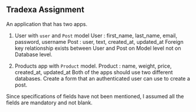 ## Tradexa Assignment

An application that has two apps.

1. User with `user` and `Post` model User : first_name, last_name, email, password, username Post : user, text, created_at, updated_at Foreign key relationship exists between User and Post on Model level not on Database level.

2. Products app with `Product` model. Product : name, weight, price, created_at, updated_at Both of the apps should use two different databases. Create a form that an authenticated user can use to create a post.

Since specifications of fields have not been mentioned, I assumed all the fields are mandatory and not blank.
